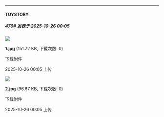 ﻿
*****

####  TOYSTORY  
##### 476#       发表于 2025-10-26 00:05

<img src="https://img.stage1st.com/forum/202510/26/000521nzn4nr2vii7vl2qk.jpg" referrerpolicy="no-referrer">

<strong>1.jpg</strong> (151.72 KB, 下载次数: 0)

下载附件

2025-10-26 00:05 上传

<img src="https://img.stage1st.com/forum/202510/26/000522w7fqiddbl7ls7rbe.jpg" referrerpolicy="no-referrer">

<strong>2.jpg</strong> (96.67 KB, 下载次数: 0)

下载附件

2025-10-26 00:05 上传


